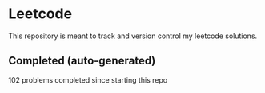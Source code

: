 # Leetcode

This repository is meant to track and version control my leetcode solutions.

## Completed (auto-generated)

102 problems completed since starting this repo
